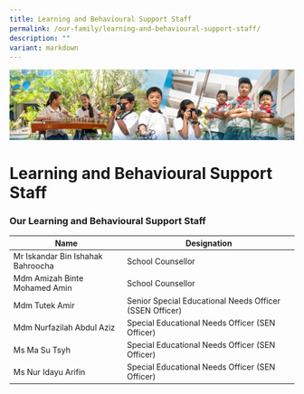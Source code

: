 ```yaml
---
title: Learning and Behavioural Support Staff
permalink: /our-family/learning-and-behavioural-support-staff/
description: ""
variant: markdown
---
```

![](/images/AboutUs.jpg)

Learning and Behavioural Support Staff
======================================

### **Our Learning and Behavioural Support Staff**

| Name                       | Designation                                |
|------------------------------------|---------------------------------------------------------|
| Mr Iskandar Bin Ishahak Bahroocha  | School Counsellor                                       |
| Mdm Amizah Binte Mohamed Amin  | School Counsellor                                       |
| Mdm Tutek Amir                     | Senior Special Educational Needs Officer (SSEN Officer) |
| Mdm Nurfazilah Abdul Aziz          | Special Educational Needs Officer (SEN Officer)         |
| Ms Ma Su Tsyh                      | Special Educational Needs Officer (SEN Officer)         |
| Ms Nur Idayu Arifin                      | Special Educational Needs Officer (SEN Officer)         |
